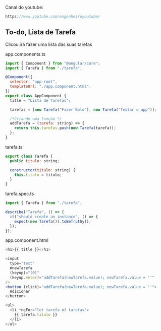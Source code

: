 Canal do youtube:

```js
https://www.youtube.com/engenheiroyoutuber
```

## To-do, Lista de Tarefa

Clicou irá fazer uma lista das suas tarefas

app.components.ts

```js
import { Component } from "@angular/core";
import { Tarefa } from "./tarefa";

@Component({
  selector: "app-root",
  templateUrl: "./app.component.html",
})
export class AppComponent {
  title = "Lista de Tarefas";

  tarefas = [new Tarefa("Fazer Bolo"), new Tarefa("Testar o app")];

  /*Criando uma função */
  addTarefa = (tarefa: string) => {
    return this.tarefas.push(new Tarefa(tarefa));
  };
}
```

tarefa.ts

```js
export class Tarefa {
  public titulo: string;

  constructor(titulo: string) {
    this.titulo = titulo;
  }
}
```

tarefa.spec.ts

```js
import { Tarefa } from "./tarefa";

describe("Tarefa", () => {
  it("should create an instance", () => {
    expect(new Tarefa()).toBeTruthy();
  });
});
```

app.component.html

```js
<h1>{{ title }}</h1>

<input
  type="text"
  #newTarefa
  (keyup)="(0)"
  (keyup.enter)="addTarefa(newTarefa.value); newTarefa.value = ''"
/>
<button (click)="addTarefa(newTarefa.value); newTarefa.value = ''">
  Adicionar
</button>

<ul>
  <li *ngFor="let tarefa of tarefas">
    {{ tarefa.titulo }}
  </li>
</ul>
```
